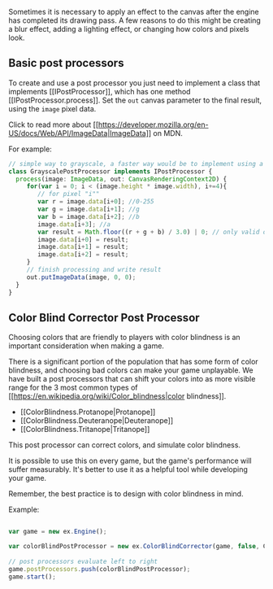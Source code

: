Sometimes it is necessary to apply an effect to the canvas after the engine has completed its drawing pass. A few reasons to do 
this might be creating a blur effect, adding a lighting effect, or changing how colors and pixels look.

## Basic post processors

To create and use a post processor you just need to implement a class that implements [[IPostProcessor]], which has one method
[[IPostProcessor.process]]. Set the `out` canvas parameter to the final result, using the `image` pixel data.

Click to read more about [[https://developer.mozilla.org/en-US/docs/Web/API/ImageData|ImageData]] on MDN.

For example:

```typescript
// simple way to grayscale, a faster way would be to implement using a webgl fragment shader
class GrayscalePostProcessor implements IPostProcessor {
  process(image: ImageData, out: CanvasRenderingContext2D) {
     for(var i = 0; i < (image.height * image.width), i+=4){
        // for pixel "i""
        var r = image.data[i+0]; //0-255
        var g = image.data[i+1]; //g 
        var b = image.data[i+2]; //b
        image.data[i+3]; //a
        var result = Math.floor((r + g + b) / 3.0) | 0; // only valid on 0-255 integers `| 0` forces int
        image.data[i+0] = result; 
        image.data[i+1] = result; 
        image.data[i+2] = result; 
     }
     // finish processing and write result
     out.putImageData(image, 0, 0);
  }
}

```

## Color Blind Corrector Post Processor

Choosing colors that are friendly to players with color blindness is an important consideration when making a game. 

There is a significant portion of the population that has some form of color blindness, 
and choosing bad colors can make your game unplayable. We have built
a post processors that can shift your colors into as more visible range for the 3 most common types of 
[[https://en.wikipedia.org/wiki/Color_blindness|color blindness]]. 

 - [[ColorBlindness.Protanope|Protanope]]
 - [[ColorBlindness.Deuteranope|Deuteranope]]
 - [[ColorBlindness.Tritanope|Tritanope]]

This post processor can correct colors, and simulate color blindness. 

It is possible to use this on every game, but the game's performance
will suffer measurably. It's better to use it as a helpful tool while developing your game. 

Remember, the best practice is to design with color blindness in mind.

Example:

```typescript

var game = new ex.Engine();

var colorBlindPostProcessor = new ex.ColorBlindCorrector(game, false, ColorBlindness.Protanope);
 
// post processors evaluate left to right
game.postProcessors.push(colorBlindPostProcessor);
game.start();

```